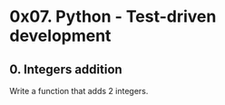 # 0x07. Python - Test-driven development


## 0. Integers addition
Write a function that adds 2 integers.

